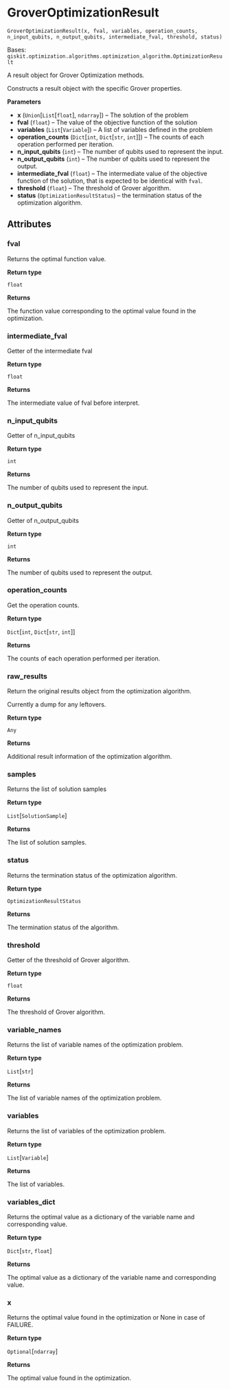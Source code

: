 # GroverOptimizationResult

`GroverOptimizationResult(x, fval, variables, operation_counts, n_input_qubits, n_output_qubits, intermediate_fval, threshold, status)`

Bases: `qiskit.optimization.algorithms.optimization_algorithm.OptimizationResult`

A result object for Grover Optimization methods.

Constructs a result object with the specific Grover properties.

**Parameters**

*   **x** (`Union`\[`List`\[`float`], `ndarray`]) – The solution of the problem
*   **fval** (`float`) – The value of the objective function of the solution
*   **variables** (`List`\[`Variable`]) – A list of variables defined in the problem
*   **operation\_counts** (`Dict`\[`int`, `Dict`\[`str`, `int`]]) – The counts of each operation performed per iteration.
*   **n\_input\_qubits** (`int`) – The number of qubits used to represent the input.
*   **n\_output\_qubits** (`int`) – The number of qubits used to represent the output.
*   **intermediate\_fval** (`float`) – The intermediate value of the objective function of the solution, that is expected to be identical with `fval`.
*   **threshold** (`float`) – The threshold of Grover algorithm.
*   **status** (`OptimizationResultStatus`) – the termination status of the optimization algorithm.

## Attributes

### fval

Returns the optimal function value.

**Return type**

`float`

**Returns**

The function value corresponding to the optimal value found in the optimization.

### intermediate\_fval

Getter of the intermediate fval

**Return type**

`float`

**Returns**

The intermediate value of fval before interpret.

### n\_input\_qubits

Getter of n\_input\_qubits

**Return type**

`int`

**Returns**

The number of qubits used to represent the input.

### n\_output\_qubits

Getter of n\_output\_qubits

**Return type**

`int`

**Returns**

The number of qubits used to represent the output.

### operation\_counts

Get the operation counts.

**Return type**

`Dict`\[`int`, `Dict`\[`str`, `int`]]

**Returns**

The counts of each operation performed per iteration.

### raw\_results

Return the original results object from the optimization algorithm.

Currently a dump for any leftovers.

**Return type**

`Any`

**Returns**

Additional result information of the optimization algorithm.

### samples

Returns the list of solution samples

**Return type**

`List`\[`SolutionSample`]

**Returns**

The list of solution samples.

### status

Returns the termination status of the optimization algorithm.

**Return type**

`OptimizationResultStatus`

**Returns**

The termination status of the algorithm.

### threshold

Getter of the threshold of Grover algorithm.

**Return type**

`float`

**Returns**

The threshold of Grover algorithm.

### variable\_names

Returns the list of variable names of the optimization problem.

**Return type**

`List`\[`str`]

**Returns**

The list of variable names of the optimization problem.

### variables

Returns the list of variables of the optimization problem.

**Return type**

`List`\[`Variable`]

**Returns**

The list of variables.

### variables\_dict

Returns the optimal value as a dictionary of the variable name and corresponding value.

**Return type**

`Dict`\[`str`, `float`]

**Returns**

The optimal value as a dictionary of the variable name and corresponding value.

### x

Returns the optimal value found in the optimization or None in case of FAILURE.

**Return type**

`Optional`\[`ndarray`]

**Returns**

The optimal value found in the optimization.
